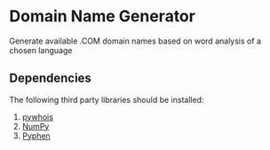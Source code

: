 # Domain Name Generator
Generate available .COM domain names based on word analysis of a chosen language

## Dependencies
The following third party libraries should be installed:
1. [pywhois](https://bitbucket.org/richardpenman/pywhois)
2. [NumPy](http://www.numpy.org/)
3. [Pyphen](https://github.com/Kozea/Pyphen)
